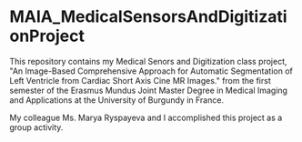 # MAIA_MedicalSensorsAndDigitizationProject

This repository contains my Medical Senors and Digitization class project, "An Image-Based Comprehensive Approach for Automatic Segmentation of Left Ventricle from Cardiac Short Axis Cine MR Images." from the first semester of the Erasmus Mundus Joint Master Degree in Medical Imaging and Applications at the University of Burgundy in France.

My colleague Ms. Marya Ryspayeva and I accomplished this project as a group activity.
